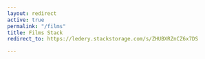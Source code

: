 ```yaml
---
layout: redirect
active: true
permalink: "/films"
title: Films Stack
redirect_to: https://ledery.stackstorage.com/s/ZHUBXRZnCZ6x7DS

---
```

